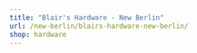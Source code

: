 ```yaml
---
title: "Blair's Hardware - New Berlin"
url: /new-berlin/blairs-hardware-new-berlin/
shop: hardware
---
```


